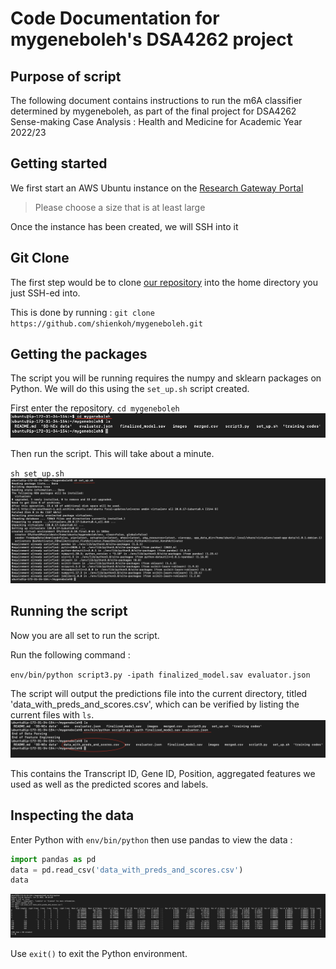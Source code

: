 # Code Documentation for mygeneboleh's DSA4262 project

## Purpose of script 
The following document contains instructions to run the m6A classifier determined by mygeneboleh, as part of the final project for DSA4262 Sense-making Case Analysis : Health and Medicine for Academic Year 2022/23

## Getting started
We first start an AWS Ubuntu instance on the [Research Gateway Portal](https://research.rlcatalyst.com/catalog/GenomicsProject13/6316e36f623db700a93756aa)
> Please choose a size that is at least large

Once the instance has been created, we will SSH into it

## Git Clone
The first step would be to clone [our repository](https://github.com/shienkoh/mygeneboleh.git) into the home directory you just SSH-ed into.

This is done by running : `git clone https://github.com/shienkoh/mygeneboleh.git`

## Getting the packages
The script you will be running requires the numpy and sklearn packages on Python.
We will do this using the `set_up.sh` script created.

First enter the repository.
`cd mygeneboleh`
![alt text](https://github.com/shienkoh/mygeneboleh/blob/main/images/cd_mygeneboleh.png)

Then run the script. This will take about a minute.

`sh set_up.sh`
![alt text](https://github.com/shienkoh/mygeneboleh/blob/main/images/run_shell.png)

## Running the script
Now you are all set to run the script.

Run the following command :

`env/bin/python script3.py -ipath finalized_model.sav evaluator.json`

The script will output the predictions file into the current directory, titled 'data_with_preds_and_scores.csv', which can be verified by listing the current files with `ls`.
![alt text](https://github.com/shienkoh/mygeneboleh/blob/main/images/running_script.png)

This contains the Transcript ID, Gene ID, Position, aggregated features we used as well as the predicted scores and labels.


## Inspecting the data
Enter Python with `env/bin/python` then use pandas to view the data :
```python
import pandas as pd
data = pd.read_csv('data_with_preds_and_scores.csv')
data
```
![alt text](https://github.com/shienkoh/mygeneboleh/blob/main/images/output_python.png)

Use `exit()` to exit the Python environment.
